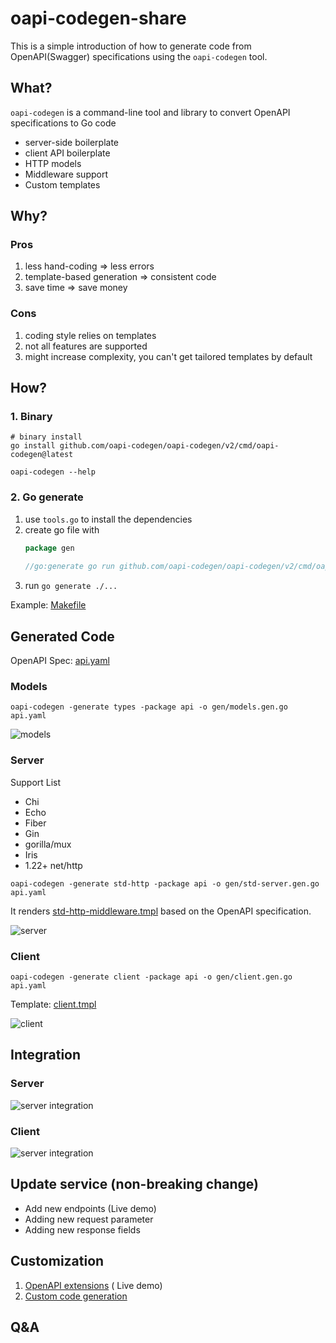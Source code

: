# oapi-codegen-share

This is a simple introduction of how to generate code from OpenAPI(Swagger) specifications using the `oapi-codegen`
tool.

## What?

`oapi-codegen` is a command-line tool and library to convert OpenAPI specifications to Go code

* server-side boilerplate
* client API boilerplate
* HTTP models
* Middleware support
* Custom templates

## Why?

### Pros

1. less hand-coding => less errors
2. template-based generation => consistent code
3. save time => save money

### Cons

1. coding style relies on templates
2. not all features are supported
3. might increase complexity, you can't get tailored templates by default

## How?

### 1. Binary

```shell
# binary install
go install github.com/oapi-codegen/oapi-codegen/v2/cmd/oapi-codegen@latest

oapi-codegen --help
```

### 2. Go generate

1. use `tools.go` to install the dependencies
2. create go file with
   ```go
   package gen
 
   //go:generate go run github.com/oapi-codegen/oapi-codegen/v2/cmd/oapi-codegen --config=config.yaml ../../api.yaml

   ```
3. run `go generate ./...`

Example: [Makefile](./Makefile)

## Generated Code

OpenAPI Spec: [api.yaml](./api.yaml)

### Models

```shell
oapi-codegen -generate types -package api -o gen/models.gen.go api.yaml
```

![models](./imgs/models.png)

### Server

Support List

* Chi
* Echo
* Fiber
* Gin
* gorilla/mux
* Iris
* 1.22+ net/http

```shell
oapi-codegen -generate std-http -package api -o gen/std-server.gen.go api.yaml
```

It
renders [std-http-middleware.tmpl](https://github.com/oapi-codegen/oapi-codegen/blob/main/pkg/codegen/templates/stdhttp/std-http-middleware.tmpl)
based on the OpenAPI specification.

![server](./imgs/server.png)

### Client

```shell
oapi-codegen -generate client -package api -o gen/client.gen.go api.yaml
```

Template: [client.tmpl](https://github.com/oapi-codegen/oapi-codegen/blob/main/pkg/codegen/templates/client.tmpl)

![client](./imgs/client.png)

## Integration

### Server

![server integration](./imgs/server_integration.png)

### Client

![server integration](./imgs/client_integration.png)

## Update service (non-breaking change)

* Add new endpoints (Live demo)
* Adding new request parameter
* Adding new response fields

## Customization

1. [OpenAPI extensions](https://github.com/oapi-codegen/oapi-codegen/tree/main?tab=readme-ov-file#openapi-extensions) (
   Live demo)
2. [Custom code generation](https://github.com/oapi-codegen/oapi-codegen/tree/main?tab=readme-ov-file#custom-code-generation)

## Q&A

